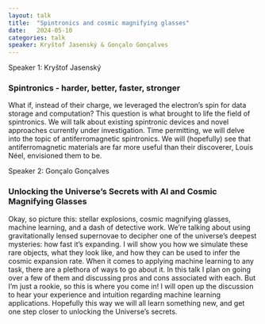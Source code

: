 ```yaml
---
layout: talk
title:  "Spintronics and cosmic magnifying glasses"
date:   2024-05-10
categories: talk
speaker: Kryštof Jasenský & Gonçalo Gonçalves
---
```

Speaker 1: Kryštof Jasenský
### Spintronics - harder, better, faster, stronger
What if, instead of their charge, we leveraged the electron’s spin for data storage and computation? This question is what brought to life the field of spintronics. We will talk about existing spintronic devices and novel approaches currently under investigation. Time permitting, we will delve into the topic of antiferromagnetic spintronics. We will (hopefully) see that antiferromagnetic materials are far more useful than their discoverer, Louis Néel, envisioned them to be.

Speaker 2: Gonçalo Gonçalves
### Unlocking the Universe’s Secrets with AI and Cosmic Magnifying Glasses
Okay, so picture this: stellar explosions, cosmic magnifying glasses, machine learning, and a dash of detective work. We’re talking about using gravitationally lensed supernovae to decipher one of the universe’s deepest mysteries: how fast it’s expanding. I will show you how we simulate these rare objects, what they look like, and how they can be used to infer the cosmic expansion rate. When it comes to applying machine learning to any task, there are a plethora of ways to go about it. In this talk I plan on going over a few of them and discussing pros and cons associated with each. But I’m just a rookie, so this is where you come in! I will open up the discussion to hear your experience and intuition regarding machine learning applications. Hopefully this way we will all learn something new, and get one step closer to unlocking the Universe’s secrets.
